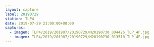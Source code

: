 ```yaml
---
layout: capture
label: 20190729
station: TLP4
date: 2019-07-29 21:00:00+00:00
capturas:
  - imagem: TLP4/2019/201907/20190729/M20190730_004426_TLP_4P.jpg
  - imagem: TLP4/2019/201907/20190729/M20190730_013510_TLP_4P.jpg
---
```

